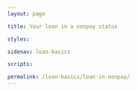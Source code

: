 ```yaml
---
layout: page

title: Your loan in a nonpay status

styles:

sidenav: loan-basics

scripts:

permalink: /loan-basics/loan-in-nonpay/
---
```


